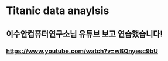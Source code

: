 # Titanic data anaylsis

## 이수안컴퓨터연구소님 유튜브 보고 연습했습니다!
### https://www.youtube.com/watch?v=wBQnyesc9bU
